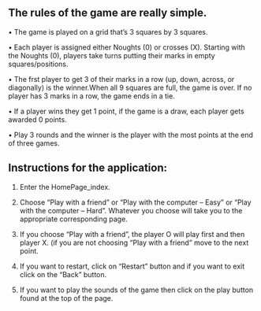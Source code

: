 The rules of the game are really simple.
-----------------------------------------------
•	The game is played on a grid that’s 3 squares by 3 squares.

•	Each player is assigned either Noughts (0) or crosses (X). Starting with the Noughts (0), players take turns putting their marks in empty squares/positions.

•	The frst player to get 3 of their marks in a row (up, down, across, or diagonally) is the winner.When all 9 squares are full, the game is over. If no player has 3 marks in a row, the game ends in a tie.

•	If a player wins they get 1 point, if the game is a draw, each player gets awarded 0 points.

•	Play 3 rounds and the winner is the player with the most points at the end of three games.



Instructions for the application:
-----------------------------------------------
1)	Enter the HomePage_index.

2)	Choose “Play with a friend” or “Play with the computer – Easy” or “Play with the computer – Hard”. Whatever you choose will take you to the appropriate corresponding page.

3)	If you choose “Play with a friend”, the player O will play first and then player X. (if you are not choosing “Play with a friend” move to the next point.

4)	If you want to restart, click on “Restart” button and if you want to exit click on the “Back” button.

5)	If you want to play the sounds of the game then click on the play button found at the top of the page.

